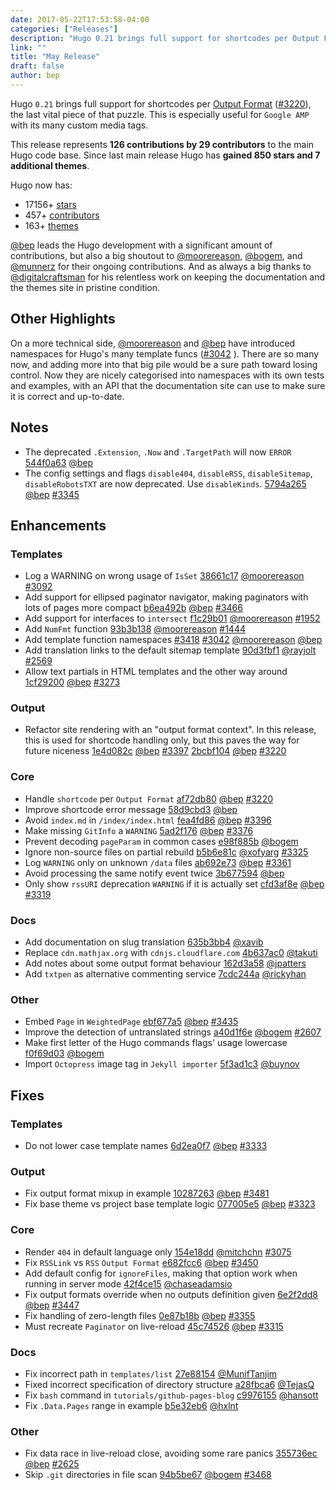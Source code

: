 ```yaml
---
date: 2017-05-22T17:53:58-04:00
categories: ["Releases"]
description: "Hugo 0.21 brings full support for shortcodes per Output Format, the last vital piece of that puzzle"
link: ""
title: "May Release"
draft: false
author: bep
---
```


Hugo `0.21` brings full support for shortcodes per [Output Format](https://gohugo.io/extras/output-formats/) ([#3220](https://github.com/circleci/ccidemo/issues/3220)), the last vital piece of that puzzle. This is especially useful for `Google AMP` with its many custom media tags.

This release represents **126 contributions by 29 contributors** to the main Hugo code base. Since last main release Hugo has **gained 850 stars and 7 additional themes**.

Hugo now has:

* 17156&#43; [stars](https://github.com/circleci/ccidemo/stargazers)
* 457&#43; [contributors](https://github.com/circleci/ccidemo/graphs/contributors)
* 163&#43; [themes](http://themes.gohugo.io/)

[@bep](https://github.com/bep) leads the Hugo development with a significant amount of contributions, but also a big shoutout to [@moorereason](https://github.com/moorereason), [@bogem](https://github.com/bogem), and [@munnerz](https://github.com/munnerz) for their ongoing contributions. And as always a big thanks to [@digitalcraftsman](https://github.com/digitalcraftsman) for his relentless work on keeping the documentation and the themes site in pristine condition.

## Other Highlights

On a more technical side, [@moorereason](https://github.com/moorereason) and [@bep](https://github.com/bep) have introduced namespaces for Hugo&#39;s many template funcs ([#3042](https://github.com/circleci/ccidemo/issues/3042) ). There are so many now, and adding more into that big pile would be a sure path toward losing control.  Now they are nicely categorised into namespaces with its own tests and examples, with an API that the documentation site can use to make sure it is correct and up-to-date.

## Notes

* The deprecated `.Extension`, `.Now` and `.TargetPath` will now `ERROR` [544f0a63](https://github.com/circleci/ccidemo/commit/544f0a6394b0e085d355e8217fc5bb3d96c12a98) [@bep](https://github.com/bep) 
* The config settings and flags `disable404`, `disableRSS`, `disableSitemap`, `disableRobotsTXT` are now deprecated. Use `disableKinds`. [5794a265](https://github.com/circleci/ccidemo/commit/5794a265b41ffdeebfd8485eecf65cf4088d49d6) [@bep](https://github.com/bep) [#3345](https://github.com/circleci/ccidemo/issues/3345) 

## Enhancements

### Templates

* Log a WARNING on wrong usage of `IsSet` [38661c17](https://github.com/circleci/ccidemo/commit/38661c17bb8c31c9f31ee18f8eba5e3bfddd5574) [@moorereason](https://github.com/moorereason) [#3092](https://github.com/circleci/ccidemo/issues/3092) 
* Add support for ellipsed paginator navigator, making paginators with lots of pages more compact  [b6ea492b](https://github.com/circleci/ccidemo/commit/b6ea492b7a6325d04d44eeb00a990a3a0e29e0c0) [@bep](https://github.com/bep) [#3466](https://github.com/circleci/ccidemo/issues/3466) 
* Add support for interfaces to `intersect` [f1c29b01](https://github.com/circleci/ccidemo/commit/f1c29b017bbd88e701cd5151dd186e868672ef89) [@moorereason](https://github.com/moorereason) [#1952](https://github.com/circleci/ccidemo/issues/1952) 
* Add `NumFmt` function [93b3b138](https://github.com/circleci/ccidemo/commit/93b3b1386714999d716e03b131f77234248f1724) [@moorereason](https://github.com/moorereason) [#1444](https://github.com/circleci/ccidemo/issues/1444) 
* Add template function namespaces [#3418](https://github.com/circleci/ccidemo/issues/3418)  [#3042](https://github.com/circleci/ccidemo/issues/3042)  [@moorereason](https://github.com/moorereason)  [@bep](https://github.com/bep) 
* Add translation links to the default sitemap template [90d3fbf1](https://github.com/circleci/ccidemo/commit/90d3fbf1da93a279cfe994a226ae82cf5441deab) [@rayjolt](https://github.com/rayjolt) [#2569](https://github.com/circleci/ccidemo/issues/2569) 
* Allow text partials in HTML templates and the other way around [1cf29200](https://github.com/circleci/ccidemo/commit/1cf29200b4bb0a9c006155ec76759b7f4b1ad925) [@bep](https://github.com/bep) [#3273](https://github.com/circleci/ccidemo/issues/3273) 

### Output

* Refactor site rendering with an &#34;output format context&#34;. In this release, this is used for shortcode handling only, but this paves the way for future niceness [1e4d082c](https://github.com/circleci/ccidemo/commit/1e4d082cf5b92fedbc60b1b4f0e9d1ee6ec45e33) [@bep](https://github.com/bep) [#3397](https://github.com/circleci/ccidemo/issues/3397)  [2bcbf104](https://github.com/circleci/ccidemo/commit/2bcbf104006e0ec03be4fd500f2519301d460f8c) [@bep](https://github.com/bep) [#3220](https://github.com/circleci/ccidemo/issues/3220) 


### Core

* Handle `shortcode` per `Output Format` [af72db80](https://github.com/circleci/ccidemo/commit/af72db806f2c1c0bf1dfe5832275c41eeba89906) [@bep](https://github.com/bep) [#3220](https://github.com/circleci/ccidemo/issues/3220) 
* Improve shortcode error message [58d9cbd3](https://github.com/circleci/ccidemo/commit/58d9cbd31bcf7c296a39860fd7e566d10faaff28) [@bep](https://github.com/bep) 
* Avoid `index.md` in `/index/index.html` [fea4fd86](https://github.com/circleci/ccidemo/commit/fea4fd86a324bf9679df23f8289887d91b42e919) [@bep](https://github.com/bep) [#3396](https://github.com/circleci/ccidemo/issues/3396) 
* Make missing `GitInfo` a `WARNING` [5ad2f176](https://github.com/circleci/ccidemo/commit/5ad2f17693a9860be76ef8089c8728d2b59d6b04) [@bep](https://github.com/bep) [#3376](https://github.com/circleci/ccidemo/issues/3376) 
* Prevent decoding `pageParam` in common cases [e98f885b](https://github.com/circleci/ccidemo/commit/e98f885b8af27f5473a89d31d0b1f02e61e8a5ec) [@bogem](https://github.com/bogem) 
* Ignore non-source files on partial rebuild [b5b6e81c](https://github.com/circleci/ccidemo/commit/b5b6e81c0269abf9b0f4bc6a127744a25344e5c6) [@xofyarg](https://github.com/xofyarg) [#3325](https://github.com/circleci/ccidemo/issues/3325) 
* Log `WARNING` only on unknown `/data` files [ab692e73](https://github.com/circleci/ccidemo/commit/ab692e73dea3ddfe979c88ee236cc394e47e82f1) [@bep](https://github.com/bep) [#3361](https://github.com/circleci/ccidemo/issues/3361) 
* Avoid processing the same notify event twice [3b677594](https://github.com/circleci/ccidemo/commit/3b67759495c9268c30e6ba2d8c7e3b75d52d2960) [@bep](https://github.com/bep) 
* Only show `rssURI` deprecation `WARNING` if it is actually set [cfd3af8e](https://github.com/circleci/ccidemo/commit/cfd3af8e691119461effa4385251b9d3818e2291) [@bep](https://github.com/bep) [#3319](https://github.com/circleci/ccidemo/issues/3319) 

### Docs

* Add documentation on slug translation [635b3bb4](https://github.com/circleci/ccidemo/commit/635b3bb4eb873978c7d52e6c0cb85da0c4d25299) [@xavib](https://github.com/xavib) 
* Replace `cdn.mathjax.org` with `cdnjs.cloudflare.com` [4b637ac0](https://github.com/circleci/ccidemo/commit/4b637ac041d17b22187f5ccd0f65461f0065aaa9) [@takuti](https://github.com/takuti) 
* Add notes about some output format behaviour [162d3a58](https://github.com/circleci/ccidemo/commit/162d3a586d36cabf6376a76b096fd8b6414487ae) [@jpatters](https://github.com/jpatters) 
* Add `txtpen` as alternative commenting service [7cdc244a](https://github.com/circleci/ccidemo/commit/7cdc244a72de4c08edc0008e37aec83d945dccdf) [@rickyhan](https://github.com/rickyhan) 

### Other

* Embed `Page` in `WeightedPage` [ebf677a5](https://github.com/circleci/ccidemo/commit/ebf677a58360126d8b9a1e98d086aa4279f53181) [@bep](https://github.com/bep) [#3435](https://github.com/circleci/ccidemo/issues/3435) 
* Improve the detection of untranslated strings [a40d1f6e](https://github.com/circleci/ccidemo/commit/a40d1f6ed2aedddc99725658993258cd557640ed) [@bogem](https://github.com/bogem) [#2607](https://github.com/circleci/ccidemo/issues/2607) 
* Make first letter of the Hugo commands flags&#39; usage lowercase [f0f69d03](https://github.com/circleci/ccidemo/commit/f0f69d03c551acb8ac2eeedaad579cf0b596f9ef) [@bogem](https://github.com/bogem) 
* Import `Octopress` image tag in `Jekyll importer` [5f3ad1c3](https://github.com/circleci/ccidemo/commit/5f3ad1c31985450fab8d6772e9cbfcb57cf5cc53) [@buynov](https://github.com/buynov) 

## Fixes

### Templates

*  Do not lower case template names [6d2ea0f7](https://github.com/circleci/ccidemo/commit/6d2ea0f7d7e8a54b8edfc36e52ff74266c30dc27) [@bep](https://github.com/bep) [#3333](https://github.com/circleci/ccidemo/issues/3333) 

### Output

* Fix output format mixup in example [10287263](https://github.com/circleci/ccidemo/commit/10287263f529181d3169668b044cb84e2e3b049a) [@bep](https://github.com/bep) [#3481](https://github.com/circleci/ccidemo/issues/3481) 
* Fix base theme vs project base template logic [077005e5](https://github.com/circleci/ccidemo/commit/077005e514b1ed50d84ceb90c7c72f184cb04521) [@bep](https://github.com/bep) [#3323](https://github.com/circleci/ccidemo/issues/3323) 

### Core
* Render `404` in default language only [154e18dd](https://github.com/circleci/ccidemo/commit/154e18ddb9ad205055d5bd4827c87f3f0daf499f) [@mitchchn](https://github.com/mitchchn) [#3075](https://github.com/circleci/ccidemo/issues/3075) 
* Fix `RSSLink` vs `RSS` `Output Format` [e682fcc6](https://github.com/circleci/ccidemo/commit/e682fcc62233b47cf5bdcaf598ac0657ef089471) [@bep](https://github.com/bep) [#3450](https://github.com/circleci/ccidemo/issues/3450) 
* Add default config for `ignoreFiles`, making that option work when running in server mode [42f4ce15](https://github.com/circleci/ccidemo/commit/42f4ce15a9d68053da36f9efcf7a7d975cc59559) [@chaseadamsio](https://github.com/chaseadamsio) 
* Fix output formats override when no outputs definition given [6e2f2dd8](https://github.com/circleci/ccidemo/commit/6e2f2dd8d3ca61c92a2ee8824fbf05cadef08425) [@bep](https://github.com/bep) [#3447](https://github.com/circleci/ccidemo/issues/3447) 
* Fix handling of zero-length files [0e87b18b](https://github.com/circleci/ccidemo/commit/0e87b18b66d2c8ba9e2abc429630cb03f5b093d6) [@bep](https://github.com/bep) [#3355](https://github.com/circleci/ccidemo/issues/3355) 
* Must recreate `Paginator` on live-reload [45c74526](https://github.com/circleci/ccidemo/commit/45c74526686f6a2afa02bcee767d837d6b9dd028) [@bep](https://github.com/bep) [#3315](https://github.com/circleci/ccidemo/issues/3315) 

### Docs

* Fix incorrect path in `templates/list` [27e88154](https://github.com/circleci/ccidemo/commit/27e88154af2dd9af6d0523d6e67b612e6336f91c) [@MunifTanjim](https://github.com/MunifTanjim) 
* Fixed incorrect specification of directory structure [a28fbca6](https://github.com/circleci/ccidemo/commit/a28fbca6dcfa80b6541f5ef6c8c12cd1804ae9ed) [@TejasQ](https://github.com/TejasQ) 
* Fix `bash` command in `tutorials/github-pages-blog` [c9976155](https://github.com/circleci/ccidemo/commit/c99761555c014e4d041438d5d7e53a6cbaee4492) [@hansott](https://github.com/hansott) 
* Fix `.Data.Pages` range in example [b5e32eb6](https://github.com/circleci/ccidemo/commit/b5e32eb60993b4656918af2c959ae217a68c461e) [@hxlnt](https://github.com/hxlnt) 

### Other

* Fix data race in live-reload close, avoiding some rare panics [355736ec](https://github.com/circleci/ccidemo/commit/355736ec357c81dfb2eb6851ee019d407090c5ec) [@bep](https://github.com/bep) [#2625](https://github.com/circleci/ccidemo/issues/2625) 
* Skip `.git` directories in file scan [94b5be67](https://github.com/circleci/ccidemo/commit/94b5be67fc73b87d114d94a7bb1a33ab997f30f1) [@bogem](https://github.com/bogem) [#3468](https://github.com/circleci/ccidemo/issues/3468) 